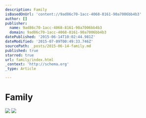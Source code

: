 ```yaml
---
description: Family
isBasedOnUrl: 'content://9ad86c70-1acc-4068-8161-90a7006bb4b3'
author: []
publisher:
  name: 9ad86c70-1acc-4068-8161-90a7006bb4b3
  domain: 9ad86c70-1acc-4068-8161-90a7006bb4b3
datePublished: '2015-06-14T10:02:44.981Z'
dateModified: '2015-07-09T00:49:33.746Z'
sourcePath: _posts/2015-06-14-family.md
published: true
starred: true
url: family/index.html
_context: 'http://schema.org'
_type: Article

---
```

# Family
![](https://the-grid-user-content.s3-us-west-2.amazonaws.com/c6b4ad25-2b2d-4ea1-910c-161b944823d0.jpg)
![](https://the-grid-user-content.s3-us-west-2.amazonaws.com/e49112ff-b1e9-45b2-a67c-cf487b7bf395.jpg)